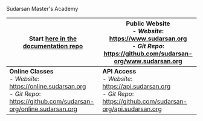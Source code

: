 Sudarsan Master's Academy

| Start [here in the documentation repo](https://github.com/sudarsan-org/documentation)                                               	| **Public Website**<br>- _Website_: https://www.sudarsan.org<br>- _Git Repo_: https://github.com/sudarsan-org/www.sudarsan.org 	|
|-------------------------------------------------------------------------------------------------------------------------------------	|-------------------------------------------------------------------------------------------------------------------------------	|
| **Online Classes**<br>- _Website_: https://online.sudarsan.org<br>- _Git Repo_: https://github.com/sudarsan-org/online.sudarsan.org 	| **API Access**<br>- _Website_: https://api.sudarsan.org<br>- _Git Repo_: https://github.com/sudarsan-org/api.sudarsan.org     	|
